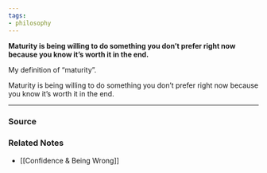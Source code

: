 ```yaml
---
tags:
- philosophy
---
```

**Maturity is being willing to do something you don’t prefer right now because you know it’s worth it in the end.**

My definition of “maturity”.

Maturity is being willing to do something you don’t prefer right now because you know it’s worth it in the end.

---

### Source


### Related Notes
- [[Confidence & Being Wrong]]